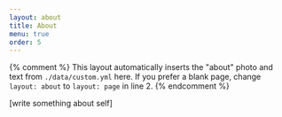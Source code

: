 ```yaml
---
layout: about
title: About
menu: true
order: 5
---
```


{% comment %}
  This layout automatically inserts the "about" photo and text from `./data/custom.yml` here.
  If you prefer a blank page, change `layout: about` to `layout: page` in line 2.
{% endcomment %}

[write something about self]
